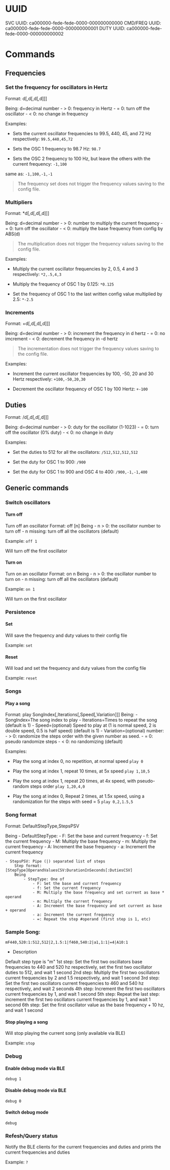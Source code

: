 # UUID

SVC UUID: ca000000-fede-fede-0000-000000000000
CMD/FREQ UUID: ca000000-fede-fede-0000-000000000001
DUTY UUID: ca000000-fede-fede-0000-000000000002

# Commands

## Frequencies

### Set the frequency for oscillators in Hertz

Format: d[,d[,d[,d]]]

Being: d=decimal number 
	   - > 0: frequency in Hertz
	   - = 0: turn off the oscillator
	   - < 0: no change in frequency

Examples:

- Sets the current oscillator frequencies to 99.5, 440, 45, and 72 Hz respectively:
`99.5,440,45,72`

- Sets the OSC 1 frequency to 98.7 Hz:
`98.7`

- Sets the OSC 2 frequency to 100 Hz, but leave the others with the current frequency:
`-1,100`

same as:
`-1,100,-1,-1`

> The frequency set does not trigger the frequency values saving to the config file.

### Multipliers

Format: *d[,d[,d[,d]]]

Being: d=decimal number 
	   - > 0: number to multiply the current frequency
	   - = 0: turn off the oscillator
	   - < 0: multiply the base frequency from config by ABS(d)

> The multiplication does not trigger the frequency values saving to the config file.

Examples:

- Multiply the current oscillator frequencies by 2, 0.5, 4 and 3 respectively:
`*2,.5,4,3`

- Multiply the frequency of OSC 1 by 0.125:
`*0.125`

- Set the frequency of OSC 1 to the last written config value multiplied by 2.5:
`*-2.5`

### Increments

Format: +d[,d[,d[,d]]]

Being: d=decimal number 
	   - > 0: increment the frequency in d hertz
	   - = 0: no imcrement
	   - < 0: decrement the frequency in -d hertz
	   
> The incrementation does not trigger the frequency values saving to the config file.

Examples:

- Increment the current oscillator frequencies by 100, -50, 20 and 30 Hertz respectively:
`+100,-50,20,30`

- Decrement the  oscillator frequency of OSC 1 by 100 Hertz:
`+-100`

## Duties

Format: /d[,d[,d[,d]]]

Being: d=decimal number 
	   - > 0: duty for the oscillator (1-1023)
	   - = 0: turn off the oscillator (0% duty)
	   - < 0: no change in duty

Examples:

- Set the duties to 512 for all the oscillators:
`/512,512,512,512`

- Set the duty for OSC 1 to 900:
`/900`

- Set the duty for OSC 1 to 900 and OSC 4 to 400:
`/900,-1,-1,400`


## Generic commands

### Switch oscillators

#### Turn off 
Turn off an oscillator
Format: off [n]
Being 
	- n > 0: the oscillator number to turn off
	- n missing: turn off all the oscillators (default)

Example:
`off 1`

Will turn off the first oscillator

#### Turn on
Turn on an oscillator
Format: on n
Being 
	- n > 0: the oscillator number to turn on
	- n missing: turn off all the oscillators (default)

Example:
`on 1`

Will turn on the first oscillator


### Persistence

#### Set
Will save the frequency and duty values to their config file 

Example:
`set`

#### Reset
Will load and set the frequency and duty values from the config file 

Example:
`reset`

### Songs

#### Play a song

Format: play SongIndex[,Iterations[,Speed[,Variation]]]
Being: 
	- SongIndex=The song index to play
	- Iterations=Times to repeat the song (default is 1)
	- Speed=(optional) Speed to play at (1 is normal speed, 2 is double speed, 0.5 is half speed) (default is 1)
	- Variation=(optional) number:
		- > 0: randomize the steps order with the given number as seed. 
		- = 0: pseudo randomize steps
		- < 0: no randomizing (default)

Examples:

- Play the song at index 0, no repetition, at normal speed
`play 0`

- Play the song at index 1, repeat 10 times, at 5x speed
`play 1,10,5`

- Play the song at index 1, repeat 20 times, at 4x speed, with pseudo-random steps order
`play 1,20,4,0`

- Play the song at index 0, Repeat 2 times, at 1.5x speed, using a randomization for the steps with seed = 5
`play 0,2,1.5,5`

### Song format
Format: DefaultStepType,StepsPSV

Being
	- DefaultStepType:
		- F: Set the base and current frequency
		- f: Set the current frequency
		- M: Multiply the base frequency
		- m: Multiply the current frequency
		- A: Increment the base frequency
		- a: Increment the current frequency 

	- StepsPSV: Pipe (|) separated list of steps
		Step format: [StepType]OperandValuesCSV:DurationInSeconds[:DutiesCSV]
		Being
			- StepType: One of 
				- F: Set the base and current frequency
				- f: Set the current frequency
				- M: Multiply the base frequency and set current as base * operand
				- m: Multiply the current frequency
				- A: Increment the base frequency and set current as base + operand
				- a: Increment the current frequency 
				- =: Repeat the step #operand (first step is 1, etc)

### Sample Song:
`mF440,520:1:512,512|2,1.5:1|f460,540:2|a1,1:1|=4|A10:1`

- Description

Default step type is "m"
1st step: Set the first two oscillators base frequencies to 440 and 520 hz respectively, set the first two oscillator duties to 512, and wait 1 second
2nd step: Multiply the first two oscillators current frequencies by 2 and 1.5 respectively, and wait 1 second
3rd step: Set the first two oscillators current frequencies to 460 and 540 hz respectively, and wait 2 seconds
4th step: Increment the first two oscillators current frequencies by 1, and wait 1 second
5th step: Repeat the last step: increment the first two oscillators current frequencies by 1, and wait 1 second
6th step: Set the first oscillator value as the base frequency + 10 hz, and wait 1 second

#### Stop playing a song
Will stop playing the current song (only available via BLE)

Example:
`stop`

### Debug

#### Enable debug mode via BLE 
`debug 1`

#### Disable debug mode via BLE 
`debug 0`

#### Switch debug mode
`debug`

### Refesh/Query status
Notify the BLE clients for the current frequencies and duties and prints the current frequencies and duties

Example:
`?` 



